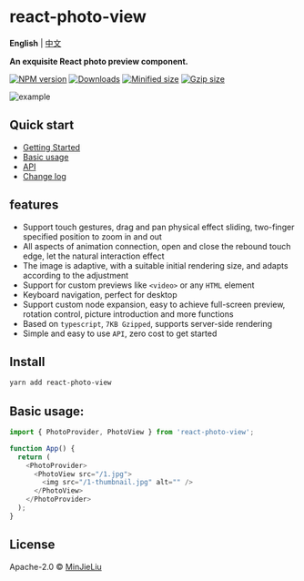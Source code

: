 # react-photo-view

**English** | [中文](./README.zh-CN.md)

**An exquisite React photo preview component.**

[![NPM version][npm-image]][npm-url]
[![Downloads][downloads-image]][downloads-url]
[![Minified size][min-size-image]][bundlephobia-url]
[![Gzip size][gzip-size-image]][bundlephobia-url]

![example](./example.gif)

## Quick start

- [Getting Started](https://react-photo-view.vercel.app)
- [Basic usage](https://react-photo-view.vercel.app/docs/getting-started)
- [API](https://react-photo-view.vercel.app/docs/api)
- [Change log](https://react-photo-view.vercel.app/docs/change-log)

## features

- Support touch gestures, drag and pan physical effect sliding, two-finger specified position to zoom in and out
- All aspects of animation connection, open and close the rebound touch edge, let the natural interaction effect
- The image is adaptive, with a suitable initial rendering size, and adapts according to the adjustment
- Support for custom previews like `<video>` or any `HTML` element
- Keyboard navigation, perfect for desktop
- Support custom node expansion, easy to achieve full-screen preview, rotation control, picture introduction and more functions
- Based on `typescript`, `7KB Gzipped`, supports server-side rendering
- Simple and easy to use `API`, zero cost to get started

## Install

```bash
yarn add react-photo-view
```

## Basic usage:

```js
import { PhotoProvider, PhotoView } from 'react-photo-view';

function App() {
  return (
    <PhotoProvider>
      <PhotoView src="/1.jpg">
        <img src="/1-thumbnail.jpg" alt="" />
      </PhotoView>
    </PhotoProvider>
  );
}
```

## License

Apache-2.0 © [MinJieLiu](https://github.com/MinJieLiu)

[npm-image]: https://img.shields.io/npm/v/react-photo-view.svg?style=flat-square
[npm-url]: https://npmjs.org/package/react-photo-view
[downloads-image]: http://img.shields.io/npm/dm/react-photo-view.svg?style=flat-square
[downloads-url]: https://npmjs.org/package/react-photo-view
[min-size-image]: https://badgen.net/bundlephobia/min/react-photo-view?label=minified
[gzip-size-image]: https://badgen.net/bundlephobia/minzip/react-photo-view?label=gzip
[bundlephobia-url]: https://bundlephobia.com/result?p=react-photo-view
